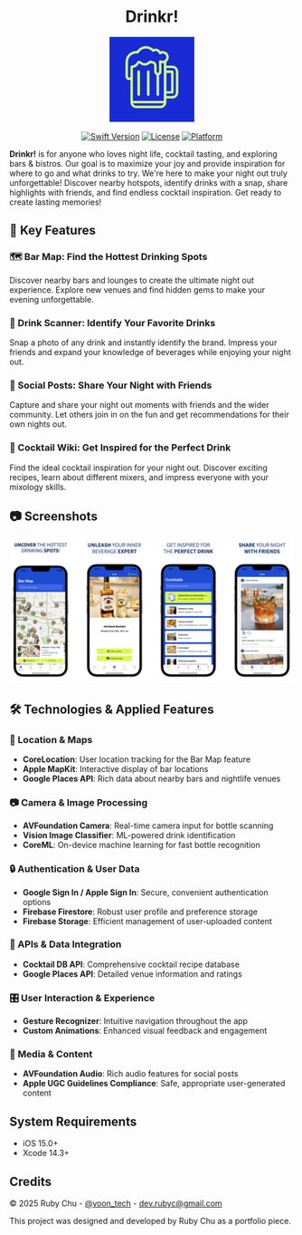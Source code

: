 <div align="center">

  # Drinkr!
  <img src="/Screenshots/Logo.png" alt="Logo" width="150" height="150"> <br />

  [![Swift Version](https://img.shields.io/badge/swift-5.0-orange.svg)](https://swift.org/) [![License](https://img.shields.io/badge/License-MIT-blue.svg)](LICENSE) [![Platform](https://img.shields.io/cocoapods/p/LFAlertController.svg?style=flat)](http://cocoapods.org/pods/LFAlertController)

</div>

**Drinkr!** is for anyone who loves night life, cocktail tasting, and exploring bars & bistros. Our goal is to maximize your joy and provide inspiration for where to go and what drinks to try. We're here to make your night out truly unforgettable! Discover nearby hotspots, identify drinks with a snap, share highlights with friends, and find endless cocktail inspiration. Get ready to create lasting memories!

## 🌟 Key Features

### 🗺️ Bar Map: Find the Hottest Drinking Spots
Discover nearby bars and lounges to create the ultimate night out experience. Explore new venues and find hidden gems to make your evening unforgettable.

### 📸 Drink Scanner: Identify Your Favorite Drinks
Snap a photo of any drink and instantly identify the brand. Impress your friends and expand your knowledge of beverages while enjoying your night out.

### 📱 Social Posts: Share Your Night with Friends
Capture and share your night out moments with friends and the wider community. Let others join in on the fun and get recommendations for their own nights out.

### 🍹 Cocktail Wiki: Get Inspired for the Perfect Drink
Find the ideal cocktail inspiration for your night out. Discover exciting recipes, learn about different mixers, and impress everyone with your mixology skills.

## 📷 Screenshots

<p align="row">
  <img src= "/Screenshots/AppStoreScreenshot.png">
</p>

## 🛠️ Technologies & Applied Features

### 📍 Location & Maps
- **CoreLocation**: User location tracking for the Bar Map feature
- **Apple MapKit**: Interactive display of bar locations
- **Google Places API**: Rich data about nearby bars and nightlife venues

### 📷 Camera & Image Processing
- **AVFoundation Camera**: Real-time camera input for bottle scanning
- **Vision Image Classifier**: ML-powered drink identification
- **CoreML**: On-device machine learning for fast bottle recognition

### 🔒 Authentication & User Data
- **Google Sign In / Apple Sign In**: Secure, convenient authentication options
- **Firebase Firestore**: Robust user profile and preference storage
- **Firebase Storage**: Efficient management of user-uploaded content

### 📡 APIs & Data Integration
- **Cocktail DB API**: Comprehensive cocktail recipe database
- **Google Places API**: Detailed venue information and ratings

### 🎛 User Interaction & Experience
- **Gesture Recognizer**: Intuitive navigation throughout the app
- **Custom Animations**: Enhanced visual feedback and engagement

### 🎵 Media & Content
- **AVFoundation Audio**: Rich audio features for social posts
- **Apple UGC Guidelines Compliance**: Safe, appropriate user-generated content


## System Requirements

- iOS 15.0+
- Xcode 14.3+

## Credits

© 2025 Ruby Chu - [@yoon_tech](https://twitter.com/yoon_tech) - dev.rubyc@gmail.com

This project was designed and developed by Ruby Chu as a portfolio piece.
